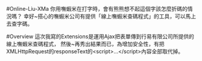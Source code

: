 #Online-Liu-XMa
你用嘸蝦米在打字時，會有熊熊想不起這個字該怎麼折碼的情況嗎？
幸好~搭心的嘸蝦米公司有提供「線上嘸蝦米查碼程式」的工具，可以馬上去查字碼。

#Overview
這次我寫的Extensions是運用Ajax把表單傳到行易有限公司所提供的線上嘸蝦米查碼程式，
然後~再秀出結果而已，為增加安全性，有把XMLHttpRequest的responseText的&lt;script&gt;...&lt;/script&gt;內容全部取代掉。
